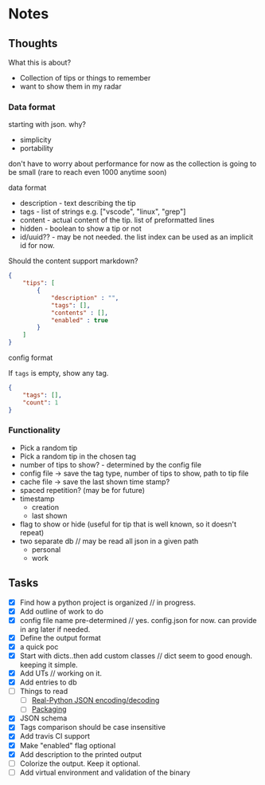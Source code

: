 # Notes

## Thoughts

What this is about?

- Collection of tips or things to remember
- want to show them in my radar

### Data format

starting with json. why?

- simplicity
- portability

don't have to worry about performance for now as the collection is going to be small (rare to reach even 1000 anytime soon)

data format

- description - text describing the tip
- tags - list of strings e.g. ["vscode", "linux", "grep"]
- content - actual content of the tip. list of preformatted lines
- hidden - boolean to show a tip or not
- id/uuid?? - may be not needed. the list index can be used as an implicit id for now.

Should the content support markdown?

```json
{
    "tips": [
        {
            "description" : "",
            "tags": [],
            "contents" : [],
            "enabled" : true
        }
    ]
}
```

config format

If `tags` is empty, show any tag.

```json
{
    "tags": [],
    "count": 1
}
```

### Functionality

- Pick a random tip
- Pick a random tip in the chosen tag
- number of tips to show? - determined by the config file
- config file -> save the tag type, number of tips to show, path to tip file
- cache file -> save the last shown time stamp?
- spaced repetition? (may be for future)
- timestamp
  - creation
  - last shown
- flag to show or hide (useful for tip that is well known, so it doesn't repeat)
- two separate db // may be read all json in a given path
  - personal
  - work

## Tasks

- [x] Find how a python project is organized // in progress.
- [x] Add outline of work to do
- [x] config file name pre-determined // yes. config.json for now. can provide in arg later if needed.
- [x] Define the output format
- [x] a quick poc
- [x] Start with dicts..then add custom classes // dict seem to good enough. keeping it simple.
- [x] Add UTs // working on it.
- [x] Add entries to db
- [ ] Things to read
  - [ ] [Real-Python JSON encoding/decoding](https://realpython.com/python-json/)
  - [ ] [Packaging](https://python-packaging.readthedocs.io/en/latest/everything.html)
- [x] JSON schema
- [x] Tags comparison should be case insensitive
- [x] Add travis CI support
- [x] Make "enabled" flag optional
- [x] Add description to the printed output
- [ ] Colorize the output. Keep it optional.
- [ ] Add virtual environment and validation of the binary

